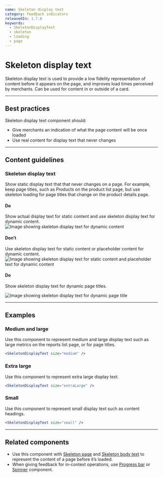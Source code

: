 ```yaml
---
name: Skeleton display text
category: Feedback indicators
releasedIn: 1.7.0
keywords:
  - SkeletonDisplayText
  - skeleton
  - loading
  - page
---
```


# Skeleton display text

Skeleton display text is used to provide a low fidelity representation of content before it appears on the page, and improves load times perceived by merchants. Can be used for content in or outside of a card.

---

## Best practices

Skeleton display text component should:

- Give merchants an indication of what the page content will be once loaded
- Use real content for display text that never changes

---

## Content guidelines

### Skeleton display text

Show static display text that that never changes on a page. For example, keep page titles, such as Products on the product list page, but use skeleton loading for page titles that change on the product details page.

<!-- dodont -->

#### Do

Show actual display text for static content and use skeleton display text for dynamic content.
![Image showing skeleton display text for dynamic content](/images/components/skeleton-display-text/do-show-display-text-for-static-content@2x.png)

#### Don’t

Use skeleton display text for static content or placeholder content for dynamic content.
![Image showing skeleton display text for static content and placeholder text for dynamic content](/images/components/skeleton-display-text/dont-use-skeleton-for-static-or-placeholder-content-for-dynamic@2x.png)

<!-- end -->

<!-- dodont -->

#### Do

Show skeleton display text for dynamic page titles.

![Image showing skeleton display text for dynamic page title](/images/components/skeleton-display-text/do-use-skeleton-for-dynamic-page-titles@2x.png)

<!-- end -->

---

## Examples

### Medium and large

Use this component to represent medium and large display text such as large metrics on the reports list page, or for page titles.

```jsx
<SkeletonDisplayText size="medium" />
```

### Extra large

Use this component to represent extra large display text.

```jsx
<SkeletonDisplayText size="extraLarge" />
```

### Small

Use this component to represent small display text such as content headings.

```jsx
<SkeletonDisplayText size="small" />
```

---

## Related components

- Use this component with [Skeleton page](https://polaris.shopify.com/components/skeleton-page) and [Skeleton body text](https://polaris.shopify.com/components/skeleton-body-text) to represent the content of a page before it’s loaded.
- When giving feedback for in-context operations, use [Progress bar](https://polaris.shopify.com/components/progress-bar) or [Spinner](https://polaris.shopify.com/components/spinner) component.
